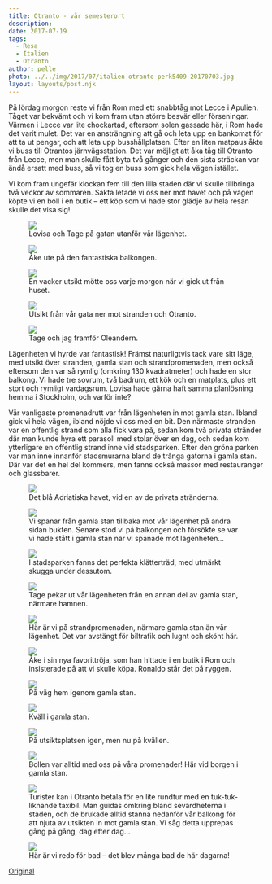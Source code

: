 ```yaml
---
title: Otranto - vår semesterort
description: 
date: 2017-07-19
tags:
  - Resa
  - Italien
  - Otranto
author: pelle
photo: ../../img/2017/07/italien-otranto-perk5409-20170703.jpg
layout: layouts/post.njk
---
```

På lördag morgon reste vi från Rom med ett snabbtåg mot Lecce i Apulien. Tåget var bekvämt och vi kom fram utan större besvär eller förseningar. Värmen i Lecce var lite chockartad, eftersom solen gassade här, i Rom hade det varit mulet. Det var en ansträngning att gå och leta upp en bankomat för att ta ut pengar, och att leta upp busshållplatsen. Efter en liten matpaus åkte vi buss till Otrantos järnvägsstation. Det var möjligt att åka tåg till Otranto från Lecce, men man skulle fått byta två gånger och den sista sträckan var ändå ersatt med buss, så vi tog en buss som gick hela vägen istället.

Vi kom fram ungefär klockan fem till den lilla staden där vi skulle tillbringa två veckor av sommaren. Sakta letade vi oss ner mot havet och på vägen köpte vi en boll i en butik – ett köp som vi hade stor glädje av hela resan skulle det visa sig!

<figure>
	<img class="breakout wp-image-222 size-full" src="../../img/2017/07/italien-otranto-perk5407-20170703.jpg">
    <figcaption>Lovisa och Tage på gatan utanför vår lägenhet.</figcaption>
</figure>


<figure>
    <img class="breakout wp-image-220 size-full" src="../../img/2017/07/italien-otranto-perk5400-20170702.jpg">
    <figcaption>Åke ute på den fantastiska balkongen.</figcaption>
</figure>


<figure>
	<img class="wp-image-221 size-full" src="../../img/2017/07/italien-otranto-perk5405-20170703.jpg">
    <figcaption>En vacker utsikt mötte oss varje morgon när vi gick ut från huset.</figcaption>
</figure>


<figure>
	<img class="breakout wp-image-219 size-full" src="../../img/2017/07/italien-otranto-perk5432-20170703.jpg">
    <figcaption>Utsikt från vår gata ner mot stranden och Otranto.</figcaption>
</figure>


<figure>
	<img class="breakout wp-image-218 size-full" src="../../img/2017/07/italien-otranto-perk5409-20170703.jpg">
    <figcaption>Tage och jag framför Oleandern.</figcaption>
</figure>


Lägenheten vi hyrde var fantastisk! Främst naturligtvis tack vare sitt läge, med utsikt över stranden, gamla stan och strandpromenaden, men också eftersom den var så rymlig (omkring 130 kvadratmeter) och hade en stor balkong. Vi hade tre sovrum, två badrum, ett kök och en matplats, plus ett stort och rymligt vardagsrum. Lovisa hade gärna haft samma planlösning hemma i Stockholm, och varför inte?

Vår vanligaste promenadrutt var från lägenheten in mot gamla stan. Ibland gick vi hela vägen, ibland nöjde vi oss med en bit. Den närmaste stranden var en offentlig strand som alla fick vara på, sedan kom två privata stränder där man kunde hyra ett parasoll med stolar över en dag, och sedan kom ytterligare en offentlig strand inne vid stadsparken. Efter den gröna parken var man inne innanför stadsmurarna bland de trånga gatorna i gamla stan. Där var det en hel del kommers, men fanns också massor med restauranger och glassbarer.

<figure>
	<img class="breakout wp-image-217 size-full" src="../../img/2017/07/italien-otranto-perk5503-20170703.jpg">
    <figcaption>Det blå Adriatiska havet, vid en av de privata stränderna.</figcaption>
</figure>


<figure>
	<img class="wp-image-216 size-full" src="../../img/2017/07/italien-otranto-perk5486-20170703.jpg">
    <figcaption>
        Vi spanar från gamla stan tillbaka mot vår lägenhet på andra sidan bukten. Senare stod vi på balkongen och försökte se var vi hade stått i gamla stan när vi spanade mot lägenheten...
    </figcaption>
</figure>


<figure>
	<img class="breakout wp-image-215 size-full" src="../../img/2017/07/italien-otranto-perk5642-20170704.jpg">
    <figcaption>I stadsparken fanns det perfekta klätterträd, med utmärkt skugga under dessutom.</figcaption>
</figure>


<figure>
	<img class="wp-image-213 size-full" src="../../img/2017/07/italien-otranto-perk5652-20170704.jpg">
    <figcaption>Tage pekar ut vår lägenheten från en annan del av gamla stan, närmare hamnen.</figcaption>
</figure>


<figure>
    <img class="wp-image-224 size-full" src="../../img/2017/07/italien-otranto-perk6812-20170713.jpg"/>
    <figcaption>
        Här är vi på strandpromenaden, närmare gamla stan än vår lägenhet. Det var avstängt för biltrafik och lugnt och skönt här.
    </figcaption>
</figure>


<figure>
	<img class="wp-image-212 size-full" src="../../img/2017/07/italien-otranto-perk5664-20170704.jpg">
    <figcaption>Åke i sin nya favorittröja, som han hittade i en butik i Rom och insisterade på att vi skulle köpa. Ronaldo står det på ryggen.</figcaption>
</figure>


<figure>
	<img class="breakout wp-image-210 size-full" src="../../img/2017/07/italien-otranto-perk5696-20170704.jpg">
    <figcaption>På väg hem igenom gamla stan.</figcaption>
</figure>


<figure>
    <img class="breakout wp-image-211 size-full" src="../../img/2017/07/italien-otranto-perk5715-20170704.jpg">
    <figcaption>Kväll i gamla stan.</figcaption>
</figure>



<figure>
    <img class="breakout wp-image-207 size-full" src="../../img/2017/07/italien-otranto-perk5721-20170704.jpg">
    <figcaption>På utsiktsplatsen igen, men nu på kvällen.</figcaption>
</figure>

<figure>
	<img class="wp-image-209 size-full" src="../../img/2017/07/italien-otranto-perk5687-20170704.jpg">
    <figcaption>Bollen var alltid med oss på våra promenader! Här vid borgen i gamla stan.</figcaption>
</figure>

<figure>
	<img class="wp-image-208 size-full" src="../../img/2017/07/italien-otranto-perk5731-20170704.jpg">
    <figcaption>
        Turister kan i Otranto betala för en lite rundtur med en tuk-tuk-liknande taxibil. Man guidas omkring bland sevärdheterna i staden, och de brukade alltid stanna nedanför vår balkong för att njuta av utsikten in mot gamla stan. Vi såg detta upprepas gång på gång, dag efter dag...
    </figcaption>
</figure>


<figure>
    <img class="breakout wp-image-223 size-full" src="../../img/2017/07/italien-bad-i-otranto-perk6683-20170713.jpg">
    <figcaption>Här är vi redo för bad – det blev många bad de här dagarna!</figcaption>
</figure>


[Original](http://kroons.se/familj/2017/07/19/otranto-var-semesterort/)